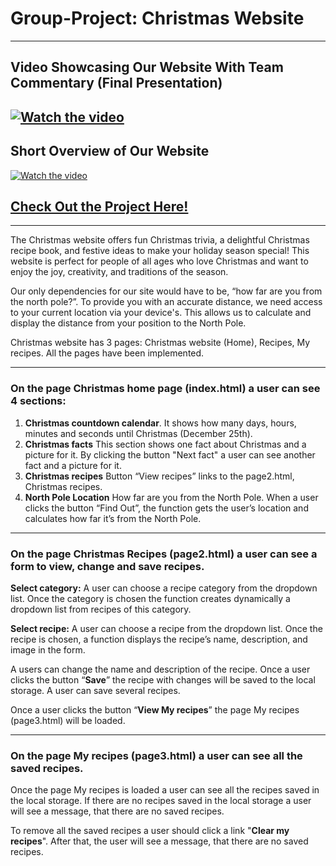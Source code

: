 # **Group-Project: Christmas Website**  
---
## **Video Showcasing Our Website With Team Commentary (Final Presentation)**  

[![Watch the video](https://img.youtube.com/vi/4ilDSuqqBis/0.jpg)](https://www.youtube.com/watch?v=4ilDSuqqBis)  
--
## Short Overview of Our Website
[![Watch the video](https://img.youtube.com/vi/qNORDdNGO0U/0.jpg)](https://www.youtube.com/watch?v=qNORDdNGO0U)

## [**Check Out the Project Here!**](https://github.com/users/IuliiaBazhutina/projects/2)  
---

The Christmas website offers fun Christmas trivia, a delightful Christmas recipe book, and festive ideas to make your holiday season special! This website is perfect for people of all ages who love Christmas and want to enjoy the joy, creativity, and traditions of the season.

Our only dependencies for our site would have to be, “how far are you from the north pole?”. To provide you with an accurate distance, we need access to your current location via your device's. This allows us to calculate and display the distance from your position to the North Pole.

Christmas website has 3 pages: Christmas website (Home), Recipes, My recipes. All the pages have been implemented.  

---
### On the page Christmas home page (index.html) a user can see 4 sections:

1. **Christmas countdown calendar**. It shows how many days, hours, minutes and seconds until Christmas (December 25th). 
2. **Christmas facts** This section shows one fact about Christmas and a picture for it.  By clicking the button "Next fact" a user can see another fact and a picture for it. 
3. **Christmas recipes** Button “View recipes” links to the page2.html, Christmas recipes. 
4. **North Pole Location** How far are you from the North Pole. When a user clicks the button “Find Out”, the function gets the user’s location and calculates how far it’s from the North Pole. 

--- 
### On the page Christmas Recipes (page2.html) a user can see a form to view, change and save recipes. 

**Select category:** A user can choose a recipe category from the dropdown list. Once the category is chosen the function creates dynamically a dropdown list from recipes of this category. 

**Select recipe:** A user can choose a recipe from the dropdown list. Once the recipe is chosen, a function displays the recipe’s name, description, and image in the form. 

A users can change the name and description of the recipe. 
Once a user clicks the button “**Save**” the recipe with changes will be saved to the local storage. A user can save several recipes.

Once a user clicks the button “**View My recipes**” the page My recipes (page3.html) will be loaded. 

---
### On the page My recipes (page3.html) a user can see all the saved recipes. 

Once the page My recipes is loaded a user can see all the recipes saved in the local storage.
If there are no recipes saved in the local storage a user will see a message, that there are no saved recipes.

To remove all the saved recipes a user should click a link "**Clear my recipes**". After that, the user will see a message, that there are no saved recipes.
